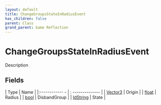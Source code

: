 ```yaml
---
layout: default
title: ChangeGroupsStateInRadiusEvent
has_children: false
parent: Class
grand_parent: Game Reflection
---
```

# ChangeGroupsStateInRadiusEvent
Description 

## Fields
| Type | Name |
|:------------ - | : -------------- |
| [Vector3](game-reflection/classes/vector3.md) | Origin |
| [float](game-reflection/components/float.md) | Radius |
| [bool](game-reflection/components/bool.md) | DisbandGroup |
| [IdString](game-reflection/components/id_string.md) | State |

